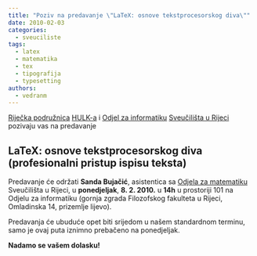 ```yaml
---
title: "Poziv na predavanje \"LaTeX: osnove tekstprocesorskog diva\""
date: 2010-02-03
categories: 
  - sveuciliste
tags: 
  - latex
  - matematika
  - tex
  - tipografija
  - typesetting
authors: 
  - vedranm
---
```


[Riječka podružnica](../podruznica.md) [HULK-a](http://www.linux.hr/) i [Odjel za informatiku](https://www.inf.uniri.hr/) [Sveučilišta u Rijeci](https://uniri.hr/) pozivaju vas na predavanje

## LaTeX: osnove tekstprocesorskog diva (profesionalni pristup ispisu teksta)

<!-- more -->

Predavanje će održati **Sanda Bujačić**, asistentica sa [Odjela za matematiku](https://www.math.uniri.hr/) Sveučilišta u Rijeci, u **ponedjeljak**, **8. 2. 2010.** u **14h** u prostoriji 101 na Odjelu za informatiku (gornja zgrada Filozofskog fakulteta u Rijeci, Omladinska 14, prizemlje lijevo).

Predavanja će ubuduće opet biti srijedom u našem standardnom terminu, samo je ovaj puta iznimno prebačeno na ponedjeljak.

**Nadamo se vašem dolasku!**
